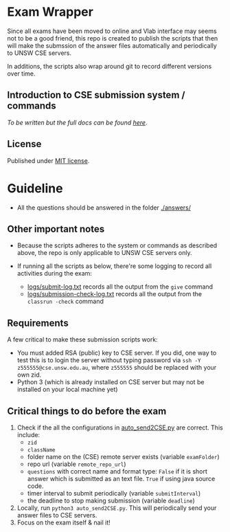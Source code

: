 # Exam Wrapper

Since all exams have been moved to online and Vlab interface may seems not to be a good friend, this repo is created to publish the scripts that then will make the submssion of the answer files automatically and periodically to UNSW CSE servers.

In additions, the scripts also wrap around git to record different versions over time.

## Introduction to CSE submission system / commands 

*To be written but the full docs can be found [here](https://wiki.cse.unsw.edu.au/give/Home)*.

## License

Published under [MIT license](LICENSE).

# Guideline

- All the questions should be answered in the folder [./answers/](answers/)

## Other important notes

- Because the scripts adheres to the system or commands as described above, the repo is only applicable to UNSW CSE servers only.

- If running all the scripts as below, there're some logging to record all activities during the exam:
  - [logs/submit-log.txt](logs/submit-log.txt) records all the output from the `give` command
  - [logs/submission-check-log.txt](logs/submission-check-log.txt) records all the output from the `classrun -check` command


## Requirements

A few critical to make these submission scripts work:

- You must added RSA (public) key to CSE server. If you did, one way to test this is to login the server without typing password via `ssh -Y z555555@cse.unsw.edu.au`, where `z555555` should be replaced with your own zid.
- Python 3 (which is already installed on CSE server but may not be installed on your local machine yet)

## Critical things to do before the exam

1. Check if the all the configurations in [auto_send2CSE.py](auto_send2CSE.py) are correct. This include:
    - `zid`
    - `className`
    - folder name on the (CSE) remote server exists (variable `examFolder`)
    - repo url (variable `remote_repo_url`)
    - `questions` with correct name and format type: `False` if it is short answer which is submitted as an text file. `True` if using java source code.
    - timer interval to submit periodically (variable `submitInterval`)
    - the deadline to stop making submission (variable `deadline`)
2. Locally, run `python3 auto_send2CSE.py`. This will periodically send your answer files to CSE servers.
3. Focus on the exam itself & nail it!


